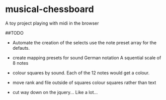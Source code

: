 musical-chessboard
==================

A toy project playing with midi in the browser

##TODO

- Automate the creation of the selects
    use the note preset array for the defauts.

- create mapping presets for sound
    German notation
    A squential scale of 8 notes

- colour squares by sound. 
    Each of the 12 notes would get a colour.

- move rank and file outside of squares
    colour squares rather than text

- cut way down on the jquery... Like a lot...
